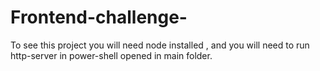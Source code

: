 # Frontend-challenge-
To see  this project you will need node installed , and you will need to run http-server in power-shell opened in main folder.
